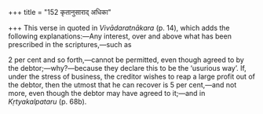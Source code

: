 +++
title = "152 कृतानुसाराद् अधिका"

+++
This verse in quoted in *Vivādaratnākara* (p. 14), which adds the
following explanations:—Any interest, over and above what has been
prescribed in the scriptures,—such as

2 per cent and so forth,—cannot be permitted, even though agreed to by
the debtor;—why?—because they declare this to be the ‘usurious way’. If,
under the stress of business, the creditor wishes to reap a large profit
out of the debtor, then the utmost that he can recover is 5 per
cent,—and not more, even though the debtor may have agreed to it;—and in
*Kṛtyakalpataru* (p. 68b).


